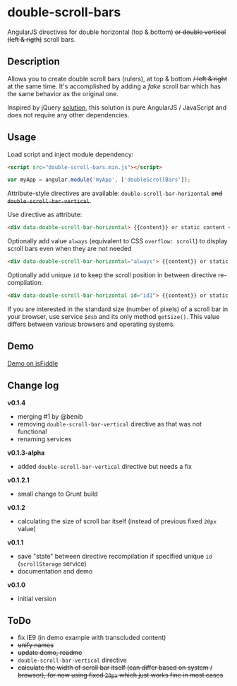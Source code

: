 double-scroll-bars
==================

AngularJS directives for double horizontal (top &amp; bottom) ~~or double vertical (left &amp; rigth)~~ scroll bars.

## Description
Allows you to create double scroll bars (rulers), at top &amp; bottom ~~/ left &amp; right~~ at the same time. It's accomplished by adding a *fake* scroll bar which has the same behavior as the original one. 

Inspired by jQuery [solution](http://stackoverflow.com/a/3935190/1464298), this solution is pure AngularJS / JavaScript and does not require any other dependencies.

## Usage
Load script and inject module dependency:
```html
<script src="double-scroll-bars.min.js"></script>
```
```js
var myApp = angular.module('myApp', ['doubleScrollBars']);
```

Attribute-style directives are available: `double-scroll-bar-horizontal` ~~and `double-scroll-bar-vertical`~~.

Use directive as attribute:
```html
<div data-double-scroll-bar-horizontal> {{content}} or static content </div>
```

Optionally add value `always` (equivalent to CSS `overflow: scroll`) to display scroll bars even when they are not needed
```html
<div data-double-scroll-bar-horizontal="always"> {{content}} or static content </div>
```

Optionally add unique `id` to keep the scroll position in between directive re-compilation:
```html
<div data-double-scroll-bar-horizontal id="id1"> {{content}} or static content </div>
```

If you are interested in the standard size (number of pixels) of a scroll bar in your browser, use service `$dsb` and its only method `getSize()`. This value differs between various browsers and operating systems.

## Demo
[Demo on jsFiddle](http://jsfiddle.net/przno/q85Fs/4/)

## Change log
**v0.1.4**
- merging #1 by @benib
- removing `double-scroll-bar-vertical` directive as that was not functional
- renaming services

**v0.1.3-alpha**
- added `double-scroll-bar-vertical` directive but needs a fix

**v0.1.2.1**
- small change to Grunt build

**v0.1.2**
- calculating the size of scroll bar itself (instead of previous fixed `20px` value)

**v0.1.1**
 - save "state" between directive recompilation if specified unique `id` (`scrollStorage` service)
 - documentation and demo

**v0.1.0**
 - initial version

## ToDo
- fix IE9 (in demo example with transcluded content)
- ~~unify names~~
- ~~update demo, readme~~
- `double-scroll-bar-vertical` directive
- ~~calculate the width of scroll bar itself (can differ based on system / browser), for now using fixed `20px` which just works fine in most cases~~